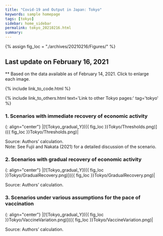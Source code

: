 ```yaml
---
title: "Covid-19 and Output in Japan: Tokyo"
keywords: sample homepage
tags: [tokyo]
sidebar: home_sidebar
permalink: tokyo_20210216.html
summary:
---
```


{% assign fig_loc = "./archives/20210216/Figures/" %}

## Last update on February 16, 2021
** Based on the data available as of February 14, 2021. Click to enlarge each image.

{% include link_to_code.html %}

{% include link_to_others.html text='Link to other Tokyo pages:' tag='tokyo' %}

### 1. Scenarios with immediate recovery of economic activity

{: align="center"}
|[![Tokyo_gradual_Y]({{ fig_loc }}Tokyo/Thresholds.png)]({{ fig_loc }}Tokyo/Thresholds.png)|

Source: Authors’ calculation. <br>
Note:	See Fujii and Nakata (2021) for a detailed discussion of the scenario.

### 2. Scenarios with gradual recovery of economic activity

{: align="center"}
|[![Tokyo_gradual_Y]({{ fig_loc }}Tokyo/GradualRecovery.png)]({{ fig_loc }}Tokyo/GradualRecovery.png)|

Source: Authors’ calculation.

### 3. Scenarios under various assumptions for the pace of vaccination

{: align="center"}
|[![Tokyo_gradual_Y]({{ fig_loc }}Tokyo/VaccineVariation.png)]({{ fig_loc }}Tokyo/VaccineVariation.png)|

Source: Authors’ calculation.

